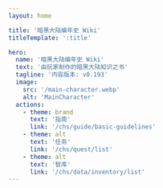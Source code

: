 ```yaml
---
layout: home

title: '暗黑大陆编年史 Wiki'
titleTemplate: ':title'

hero:
  name: '暗黑大陆编年史 Wiki'
  text: '由玩家制作的暗黑大陆知识之书'
  tagline: '内容版本: v0.193'
  image:
    src: '/main-character.webp'
    alt: 'MainCharacter'
  actions:
    - theme: brand
      text: '指南'
      link: '/chs/guide/basic-guidelines'
    - theme: alt
      text: '任务'
      link: '/chs/quest/list'
    - theme: alt
      text: '智库'
      link: '/chs/data/inventory/list'
---
```

